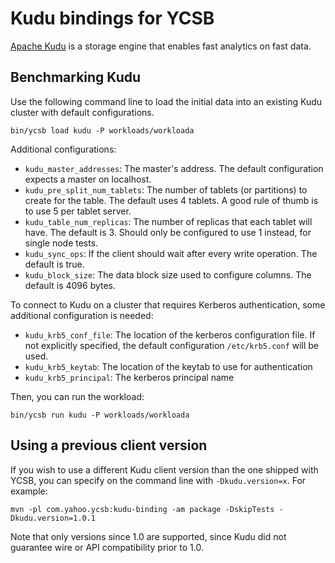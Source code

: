 <!--
Copyright (c) 2015-2016 YCSB contributors. All rights reserved.

Licensed under the Apache License, Version 2.0 (the "License"); you
may not use this file except in compliance with the License. You
may obtain a copy of the License at

http://www.apache.org/licenses/LICENSE-2.0

Unless required by applicable law or agreed to in writing, software
distributed under the License is distributed on an "AS IS" BASIS,
WITHOUT WARRANTIES OR CONDITIONS OF ANY KIND, either express or
implied. See the License for the specific language governing
permissions and limitations under the License. See accompanying
LICENSE file.
-->

# Kudu bindings for YCSB

[Apache Kudu](https://kudu.apache.org) is a storage engine that enables fast
analytics on fast data.

## Benchmarking Kudu

Use the following command line to load the initial data into an existing Kudu
cluster with default configurations.

```
bin/ycsb load kudu -P workloads/workloada
```

Additional configurations:
* `kudu_master_addresses`: The master's address. The default configuration
  expects a master on localhost.
* `kudu_pre_split_num_tablets`: The number of tablets (or partitions) to create
  for the table. The default uses 4 tablets. A good rule of thumb is to use 5
  per tablet server.
* `kudu_table_num_replicas`: The number of replicas that each tablet will have.
  The default is 3. Should only be configured to use 1 instead, for single node tests.
* `kudu_sync_ops`: If the client should wait after every write operation. The
  default is true.
* `kudu_block_size`: The data block size used to configure columns. The default
  is 4096 bytes.

To connect to Kudu on a cluster that requires Kerberos authentication, some additional 
configuration is needed:
* `kudu_krb5_conf_file`: The location of the kerberos configuration file.  If not 
  explicitly specified, the default configuration `/etc/krb5.conf` will be used. 
* `kudu_krb5_keytab`: The location of the keytab to use for authentication
* `kudu_krb5_principal`: The kerberos principal name

Then, you can run the workload:

```
bin/ycsb run kudu -P workloads/workloada
```

## Using a previous client version

If you wish to use a different Kudu client version than the one shipped with
YCSB, you can specify on the command line with `-Dkudu.version=x`. For example:

```
mvn -pl com.yahoo.ycsb:kudu-binding -am package -DskipTests -Dkudu.version=1.0.1
```

Note that only versions since 1.0 are supported, since Kudu did not guarantee
wire or API compatibility prior to 1.0.
